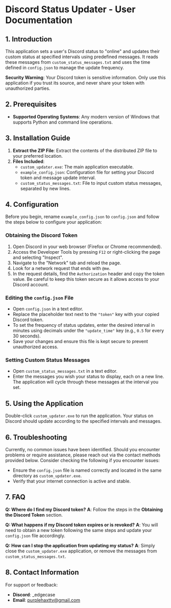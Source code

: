 # Discord Status Updater - User Documentation

## 1. Introduction

This application sets a user's Discord status to "online" and updates their custom status at specified intervals using predefined messages. It reads these messages from `custom_status_messages.txt` and uses the time defined in `config.json` to manage the update frequency.

**Security Warning**: Your Discord token is sensitive information. Only use this application if you trust its source, and never share your token with unauthorized parties.

## 2. Prerequisites

- **Supported Operating Systems**: Any modern version of Windows that supports Python and command line operations.

## 3. Installation Guide

1. **Extract the ZIP File**: Extract the contents of the distributed ZIP file to your preferred location.
2. **Files Included**:
   - `custom_updater.exe`: The main application executable.
   - `example_config.json`: Configuration file for setting your Discord token and message update interval.
   - `custom_status_messages.txt`: File to input custom status messages, separated by new lines.

## 4. Configuration

Before you begin, rename `example_config.json` to `config.json` and follow the steps below to configure your application:

### Obtaining the Discord Token

1. Open Discord in your web browser (Firefox or Chrome recommended).
2. Access the Developer Tools by pressing `F12` or right-clicking the page and selecting "Inspect".
3. Navigate to the "Network" tab and reload the page.
4. Look for a network request that ends with `@me`.
5. In the request details, find the `Authorization` header and copy the token value. Be careful to keep this token secure as it allows access to your Discord account.

### Editing the `config.json` File

- Open `config.json` in a text editor.
- Replace the placeholder text next to the `"token"` key with your copied Discord token.
- To set the frequency of status updates, enter the desired interval in minutes using decimals under the `"update_time"` key (e.g., `0.5` for every 30 seconds).
- Save your changes and ensure this file is kept secure to prevent unauthorized access.

### Setting Custom Status Messages

- Open `custom_status_messages.txt` in a text editor.
- Enter the messages you wish your status to display, each on a new line. The application will cycle through these messages at the interval you set.

## 5. Using the Application

Double-click `custom_updater.exe` to run the application. Your status on Discord should update according to the specified intervals and messages.

## 6. Troubleshooting

Currently, no common issues have been identified. Should you encounter problems or require assistance, please reach out via the contact methods provided below. Consider checking the following if you encounter issues:

- Ensure the `config.json` file is named correctly and located in the same directory as `custom_updater.exe`.
- Verify that your internet connection is active and stable.

## 7. FAQ

**Q: Where do I find my Discord token?**
**A**: Follow the steps in the **Obtaining the Discord Token** section.

**Q: What happens if my Discord token expires or is revoked?**
**A**: You will need to obtain a new token following the same steps and update your `config.json` file accordingly.

**Q: How can I stop the application from updating my status?**
**A**: Simply close the `custom_updater.exe` application, or remove the messages from `custom_status_messages.txt`.

## 8. Contact Information

For support or feedback:
- **Discord**: _edgecase
- **Email**: [purplehaxttv@gmail.com](mailto:purplehaxttv@gmail.com)

